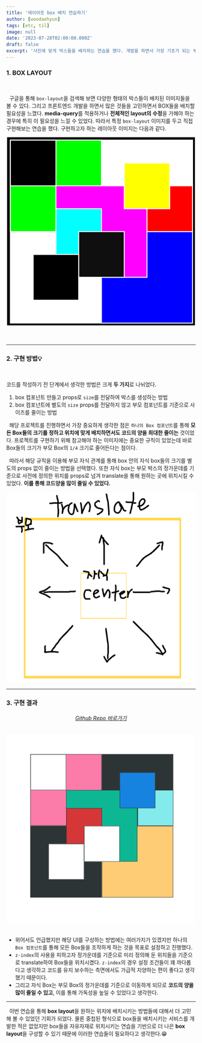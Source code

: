 ```yaml
---
title: '레이아웃 box 배치 연습하기'
author: [woodaehyun]
tags: [etc, til]
image: null
date: '2023-07-28T02:00:00.000Z'
draft: false
excerpt: '사진에 맞게 박스들을 배치하는 연습을 했다. 개발을 하면서 가장 기초가 되는 부분이면서도 제대로 배치하지 못하면 수정하기 가장 힘든 부분이다. 따라서 여러 가지 방법을 생각해 보면서 box 배치를 연습해보았다.'
---
```


### 1. BOX LAYOUT

<br/>

&nbsp;&nbsp;구글을 통해 `box-layout`을 검색해 보면 다양한 형태의 박스들이 배치된 이미지들을 볼 수 있다. 그리고 프론트엔드 개발을 하면서 많은 것들을 고민하면서 BOX들을 배치할 필요성을 느꼈다. **media-query**를 적용하거나 **전체적인 layout의 수정**을 가해야 하는 경우에 특히 이 필요성을 느낄 수 있었다. 따라서 특정 `box-layout` 이미지를 두고 직접 구현해보는 연습을 했다. 구현하고자 하는 레이아웃 이미지는 다음과 같다.

<div style="width: 100%; display: flex; justify-content: center">
  <div style="width: 500px">
    <img src="img/box-layout-sample.png" alt="box-layout-img" />
  </div>
</div>

<br/>
<br/>

---

### 2. 구현 방법💡

<br/>

코드를 작성하기 전 단계에서 생각한 방법은 크게 **두 가지**로 나뉘었다.

1. box 컴포넌트 만들고 props로 `size`를 전달하여 박스를 생성하는 방법
2. box 컴포넌트에 별도의 `size` props를 전달하지 않고 부모 컴포넌트를 기준으로 사이즈를 줄이는 방법

&nbsp;&nbsp;해당 프로젝트를 진행하면서 가장 중요하게 생각한 점은 `하나의 Box 컴포넌트`를 통해 **모든 Box들의 크기를 정하고 위치에 맞게 배치하면서도 코드의 양을 최대한 줄이는** 것이었다. 프로젝트를 구현하기 위해 참고해야 하는 이미지에는 중요한 규칙이 있었는데 바로 Box들의 크기가 부모 Box의 `1/4` 크기로 줄어든다는 점이다.

&nbsp;&nbsp;따라서 해당 규칙을 이용해 부모 자식 관계를 통해 box 안의 자식 box들의 크기를 별도의 props 없이 줄이는 방법을 선택했다. 또한 자식 box는 부모 박스의 정가운데를 기준으로 사전에 정의한 위치를 props로 넘겨 translate을 통해 원하는 곳에 위치시킬 수 있었다. **이를 통해 코드양을 많이 줄일 수 있었다.**

<img src="img/box-layout-method.png" alt="box 배치 방법">

---

### 3. 구현 결과

<a href="https://github.com/WooDaeHyun/box-layout"><h6 style="text-align: center">Github Repo 바로가기</h6></a>

<div style="width: 100%; display: flex; justify-content: center">
  <div style="width: 500px">
    <img src="img/box-layout-result.png" alt="box-layout-img" />
  </div>
</div>

<br/>

- 위어서도 언급했지만 해당 UI를 구성하는 방법에는 여러가지가 있겠지만 하나의 `Box 컴포넌트`를 통해 모든 Box들을 조작하게 하는 것을 목표로 설정하고 진행했다.
- `z-index`의 사용을 피하고자 정가운데를 기준으로 미리 정의해 둔 위치들을 기준으로 translate하여 Box들을 위치시켰다. `z-index`의 경우 설정 조건들이 꽤 까다롭다고 생각하고 코드를 유지 보수하는 측면에서도 가급적 지양하는 편이 좋다고 생각했기 때문이다.
- 그리고 자식 Box는 부모 Box의 정가운데를 기준으로 이동하게 되므로 **코드의 양을 많이 줄일 수 있고**, 이를 통해 가독성을 높일 수 있었다고 생각한다.

---

&nbsp;&nbsp;이번 연습을 통해 **box layout**을 원하는 위치에 배치시키는 방법들에 대해서 더 고민해 볼 수 있었던 기회가 되었다. 물론 중첩된 형식으로 box들을 배치시키는 서비스를 개발한 적은 없었지만 box들을 자유자재로 위치시키는 연습을 기반으로 더 나은 **box layout**을 구성할 수 있기 때문에 이러한 연습들이 필요하다고 생각한다.😁
